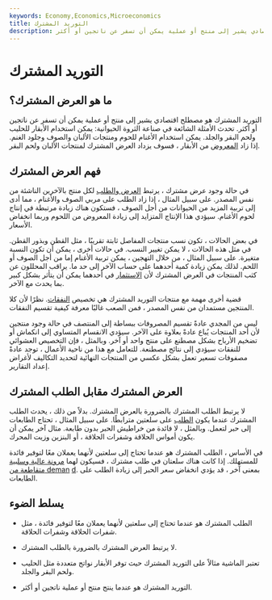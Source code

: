 ```yaml
---
keywords: Economy,Economics,Microeconomics
title: التوريد المشترك
description: التوريد المشترك هو مصطلح اقتصادي يشير إلى منتج أو عملية يمكن أن تسفر عن ناتجين أو أكثر.
---
```


# التوريد المشترك
## ما هو العرض المشترك؟

التوريد المشترك هو مصطلح اقتصادي يشير إلى منتج أو عملية يمكن أن تسفر عن ناتجين أو أكثر. تحدث الأمثلة الشائعة في صناعة الثروة الحيوانية: يمكن استخدام الأبقار للحليب ولحم البقر والجلد. يمكن استخدام الأغنام للحوم ومنتجات الألبان والصوف وجلود الغنم. إذا زاد [المعروض](/supply) من الأبقار ، فسوف يزداد العرض المشترك لمنتجات الألبان ولحم البقر.

## فهم العرض المشترك

في حالة وجود عرض مشترك ، يرتبط [العرض والطلب](/law-of-supply-demand) لكل منتج بالآخرين الناشئة من نفس المصدر. على سبيل المثال ، إذا زاد الطلب على مربي الصوف والأغنام ، مما أدى إلى تربية المزيد من الحيوانات من أجل الصوف ، فستكون هناك زيادة مرتبطة في إنتاج لحوم الأغنام. سيؤدي هذا الإنتاج المتزايد إلى زيادة المعروض من اللحوم وربما انخفاض الأسعار.

في بعض الحالات ، تكون نسب منتجات المفاصل ثابتة تقريبًا ، مثل القطن وبذور القطن. في مثل هذه الحالات ، لا يمكن تغيير النسب. في حالات أخرى ، يمكن أن تكون النسبة متغيرة. على سبيل المثال ، من خلال التهجين ، يمكن تربية الأغنام إما من أجل الصوف أو اللحم. لذلك يمكن زيادة كمية أحدهما على حساب الآخر إلى حد ما. يراقب المحللون عن كثب المنتجات في العرض المشترك لأن [الاستثمار](/investment) في أحدهما يمكن أن يتأثر بشكل كبير بما يحدث مع الآخر.

قضية أخرى مهمة مع منتجات التوريد المشترك هي تخصيص [النفقات](/expense). نظرًا لأن كلا المنتجين مستمدان من نفس المصدر ، فمن الصعب غالبًا معرفة كيفية تقسيم النفقات.

ليس من المجدي عادةً تقسيم المصروفات ببساطة إلى المنتصف في حالة وجود منتجين لأن أحد المنتجات يُباع عادةً بعلاوة على الآخر. سيؤدي الانقسام المتساوي إلى انكماش أو تضخيم الأرباح بشكل مصطنع على منتج واحد أو آخر. وبالمثل ، فإن التخصيص العشوائي للنفقات سيؤدي إلى نتائج مصطنعة. للتعامل مع هذا من ناحية الأعمال ، توجد عادةً مصفوفات تسعير تعمل بشكل عكسي من المنتجات النهائية لتحديد التكاليف لأغراض إعداد التقارير.

## العرض المشترك مقابل الطلب المشترك

لا يرتبط الطلب المشترك بالضرورة بالعرض المشترك. بدلاً من ذلك ، يحدث الطلب المشترك عندما يكون [الطلب](/demand) على سلعتين مترابطًا. على سبيل المثال ، تحتاج الطابعات إلى حبر لتعمل. وبالمثل ، لا فائدة من خراطيش الحبر بدون طابعة. مثال آخر يمكن أن يكون أمواس الحلاقة وشفرات الحلاقة ، أو البنزين وزيت المحرك.

في الأساس ، الطلب المشترك هو عندما تحتاج إلى سلعتين لأنهما يعملان معًا لتوفير فائدة للمستهلك. إذا كانت هناك سلعتان في طلب مشترك ، فسيكون لهما [مرونة عالية وسلبية متقاطعة من deman](/priceelasticity) [d](/priceelasticity). بمعنى آخر ، قد يؤدي انخفاض سعر الحبر إلى زيادة الطلب على الطابعات.

## يسلط الضوء

- الطلب المشترك هو عندما تحتاج إلى سلعتين لأنهما يعملان معًا لتوفير فائدة ، مثل شفرات الحلاقة وشفرات الحلاقة.

- لا يرتبط العرض المشترك بالضرورة بالطلب المشترك.

- تعتبر الماشية مثالاً على التوريد المشترك حيث توفر الأبقار نواتج متعددة مثل الحليب ولحم البقر والجلد.

- التوريد المشترك هو عندما ينتج منتج أو عملية ناتجين أو أكثر.

